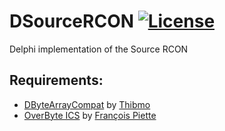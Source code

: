 [license]: https://tldrlegal.com/l/mit

# DSourceRCON [![License](http://img.shields.io/badge/license-MIT-lightgrey.svg?style=flat)][License]
Delphi implementation of the Source RCON

## Requirements:
- [DByteArrayCompat](https://github.com/thibmo/DByteArrayCompat) by [Thibmo](https://github.com/thibmo)
- [OverByte ICS](http://www.overbyte.eu/eng/products/ics.html) by [François Piette](http://www.overbyte.eu/eng/author/index.html)
